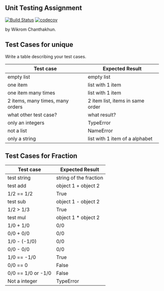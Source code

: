 ## Unit Testing Assignment

[![Build Status](https://travis-ci.com/Champ2k/unittesting-Champ2k.svg?branch=master)](https://travis-ci.com/Champ2k/unittesting-Champ2k)
[![codecov](https://codecov.io/gh/Champ2k/unittesting-Champ2k/branch/master/graph/badge.svg)](https://codecov.io/gh/Champ2k/unittesting-Champ2k)

by Wikrom Chanthakhun.


## Test Cases for unique

Write a table describing your test cases.

| Test case              |  Expected Result    |
|------------------------|---------------------|
| empty list             |  empty list         |
| one item               |  list with 1 item   |
| one item many times    |  list with 1 item   |
| 2 items, many times, many orders | 2 item list, items in same order  |
| what other test case?  |  what result?       |
| only an integers       |  TypeError          |
| not a list             |  NameError          |
| only a string          |  list with 1 item of a alphabet  |


## Test Cases for Fraction
| Test case              |  Expected Result    |
|------------------------|---------------------|
| test string            |  string of the fraction|
| test add               |  object 1 + object 2|
| 1/2 == 1/2             |  True               |
| test sub               |  object 1 - object 2|
| 1/2 > 1/3              |  True               |
| test mul               |  object 1 * object 2|
| 1/0 + 1/0              |  0/0                |
| 0/0 + 0/0              |  0/0                |
| 1/0 - (-1/0)           |  0/0                |
| 0/0 - 0/0              |  0/0                |
| 1/0 == -1/0            |  True               |
| 0/0 == 0               |  False              |
| 0/0 == 1/0 or -1/0     |  False              |
| Not a integer          |  TypeError          |

